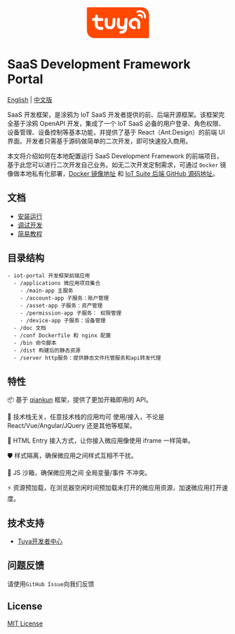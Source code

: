 <center><p align="center"><img src="./tuya_logo.png" width="28%" height="28%" /></p></center>

SaaS Development Framework Portal
===


[English](README.md) | [中文版](README_zh.md)


SaaS 开发框架，是涂鸦为 IoT SaaS 开发者提供的前、后端开源框架。该框架完全基于涂鸦 OpenAPI 开发，集成了一个 IoT SaaS 必备的用户登录、角色权限、设备管理、设备控制等基本功能，并提供了基于 React（Ant.Design）的前端 UI 界面。开发者只需基于源码做简单的二次开发，即可快速投入商用。

本文将介绍如何在本地配置运行 SaaS Development Framework 的前端项目，基于此您可以进行二次开发自己业务。如无二次开发定制需求，可通过 `Docker` 镜像做本地私有化部署，[Docker 镜像地址](https://hub.docker.com/r/iotportal/iot-suite) 和 [IoT Suite 后端 GitHub 源码地址](https://github.com/tuya/iot-portal/blob/feature/doc1/doc/Quick_Start_zh.md)。

## 文档

- [安装运行](./doc/Sample_Installation_zh.md)
- [调试开发](./doc/Sample_Dev_zh.md)
- [简易教程](https://developer.tuya.com/cn/docs/iot/SaaSDevelopmentFramework_ftontend?id=Kaqcwpn4p8guu)

## 目录结构

```
- iot-portal 开发框架前端应用
  - /applications 微应用项目集合
    - /main-app 主服务
    - /account-app 子服务：账户管理
    - /asset-app 子服务：资产管理
    - /permission-app 子服务： 权限管理
    - /device-app 子服务：设备管理
  - /doc 文档
  - /conf Dockerfile 和 nginx 配置
  - /bin 命令脚本
  - /dist 构建后的静态资源
  - /server http服务：提供静态文件托管服务和api转发代理
```


## 特性

📦 基于 [qiankun](https://qiankun.umijs.org/zh/guide) 框架，提供了更加开箱即用的 API。

📱 技术栈无关，任意技术栈的应用均可 使用/接入，不论是 React/Vue/Angular/JQuery 还是其他等框架。

💪 HTML Entry 接入方式，让你接入微应用像使用 iframe 一样简单。

🛡​ 样式隔离，确保微应用之间样式互相不干扰。

🧳 JS 沙箱，确保微应用之间 全局变量/事件 不冲突。

⚡️ 资源预加载，在浏览器空闲时间预加载未打开的微应用资源，加速微应用打开速度。

## 技术支持

- [Tuya开发者中心](https://developer.tuya.com/cn/docs/iot/SaaSDevelopmentFramework?id=Kaps8jd0mowem)

## 问题反馈

请使用`GitHub Issue`向我们反馈


## License

[MIT License](./LICENSE)
